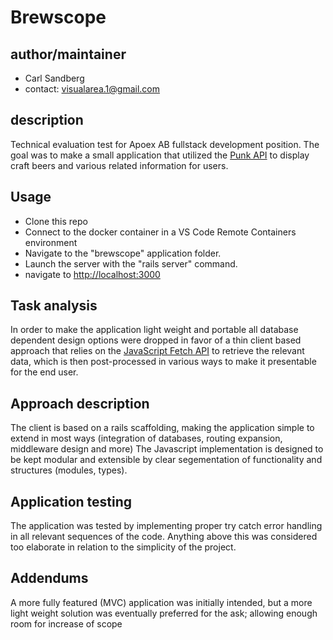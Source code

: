 # Brewscope

## author/maintainer

- Carl Sandberg
- contact: [visualarea.1@gmail.com](visualarea.1@gmail.com)

## description 

Technical evaluation test for Apoex AB fullstack development position.
The goal was to make a small application that utilized the 
[Punk API](https://punkapi.com/documentation/v2) to display craft beers
and various related information for users.

## Usage
- Clone this repo
- Connect to the docker container in a VS Code Remote Containers environment
- Navigate to the "brewscope" application folder.
- Launch the server with the "rails server" command.
- navigate to [http://localhost:3000](http://localhost:3000)

## Task analysis

In order to make the application light weight and portable all database 
dependent design options were dropped in favor of a thin client based approach
that relies on the [JavaScript Fetch API](https://developer.mozilla.org/en-US/docs/Web/API/Fetch_API/Using_Fetch)
to retrieve the relevant data, which is then post-processed in various ways 
to make it presentable for the end user.

## Approach description

The client is based on a rails scaffolding, making the application simple to extend
in most ways (integration of databases, routing expansion, middleware design and more)
The Javascript implementation is designed to be kept modular and extensible by 
clear segementation of functionality and structures (modules, types).

## Application testing
The application was tested by implementing proper try catch error handling in all 
relevant sequences of the code. Anything above this was considered too elaborate
in relation to the simplicity of the project.

## Addendums

A more fully featured (MVC) application was initially intended, but a more light
weight solution was eventually preferred for the ask; allowing enough room for 
increase of scope